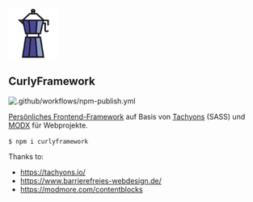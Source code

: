 <img src="https://raw.githubusercontent.com/jenswittmann/CurlyFramework/main/favicon.svg" width="100">

## CurlyFramework

![.github/workflows/npm-publish.yml](https://github.com/jenswittmann/CurlyFramework/workflows/.github/workflows/npm-publish.yml/badge.svg)

[Persönliches Frontend-Framework](https://jens-wittmann.de) auf Basis von [Tachyons](https://tachyons.io) (SASS) und [MODX](https://modx.com) für Webprojekte.

`$ npm i curlyframework`

Thanks to:

* https://tachyons.io/
* https://www.barrierefreies-webdesign.de/
* https://modmore.com/contentblocks
